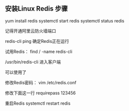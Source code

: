 ## 安装Linux Redis 步骤

yum install redis
systemctl start redis
systemctl status redis

记得开通阿里云防火墙端口

redis-cli ping 确定Redis正在运行

试用Redis：
find / -name redis-cli

/usr/bin/redis-cli 进入客户端

可以使用了

修改Redis密码：
vim /etc/redis.conf

修改下面这一行
requirepass  123456

重启Redis
systemctl restart redis